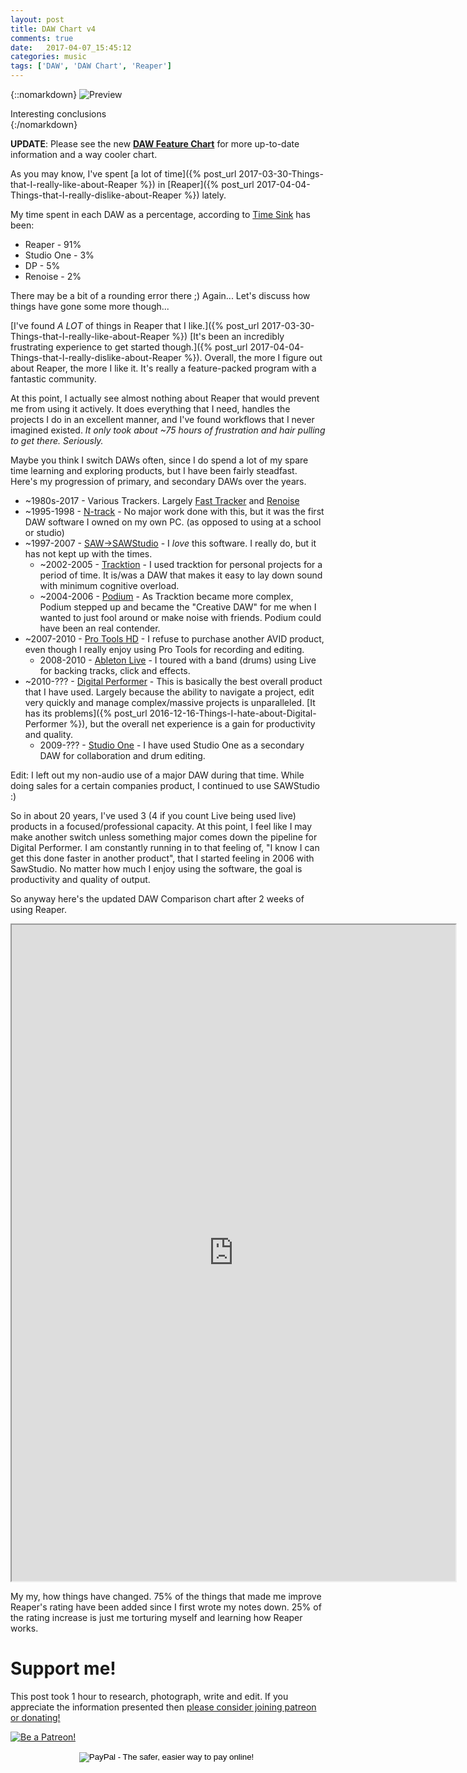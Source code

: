 ```yaml
---
layout: post
title: DAW Chart v4
comments: true
date:   2017-04-07_15:45:12 
categories: music
tags: ['DAW', 'DAW Chart', 'Reaper']
---
```


{::nomarkdown}
  <img src="/assets/Random/DawChart4.png" alt="Preview">
  <div class="image-caption">Interesting conclusions</div>
{:/nomarkdown}

**UPDATE**: Please see the new [**DAW Feature Chart**](/DAW-Chart.html) for more up-to-date information and a way cooler chart.

As you may know, I've spent [a lot of time]({% post_url 2017-03-30-Things-that-I-really-like-about-Reaper %}) in [Reaper]({% post_url 2017-04-04-Things-that-I-really-dislike-about-Reaper %}) lately.

My time spent in each DAW as a percentage, according to [Time Sink](https://manytricks.com/timesink/) has been:

* Reaper - 91%
* Studio One - 3%
* DP - 5%
* Renoise - 2% 
 
There may be a bit of a rounding error there ;) Again... Let's discuss how things have gone some more though...

<!--more-->

[I've found _A LOT_ of things in Reaper that I like.]({% post_url 2017-03-30-Things-that-I-really-like-about-Reaper %}) [It's been an incredibly frustrating experience to get started though.]({% post_url 2017-04-04-Things-that-I-really-dislike-about-Reaper %}). Overall, the more I figure out about Reaper, the more I like it. It's really a feature-packed program with a fantastic community.

At this point, I actually see almost nothing about Reaper that would prevent me from using it actively. It does everything that I need, handles the projects I do in an excellent manner, and I've found workflows that I never imagined existed. _It only took about ~75 hours of frustration and hair pulling to get there. Seriously._

Maybe you think I switch DAWs often, since I do spend a lot of my spare time learning and exploring products, but I have been fairly steadfast. Here's my progression of primary, and secondary DAWs over the years.


* ~1980s-2017 - Various Trackers. Largely [Fast Tracker](https://en.wikipedia.org/wiki/FastTracker_2) and [Renoise](http://www.renoise.com)
* ~1995-1998 - [N-track](http://en.ntrack.com/index.php) - No major work done with this, but it was the first DAW software I owned on my own PC. (as opposed to using at a school or studio)
* ~1997-2007 - [SAW->SAWStudio](http://sawstudio.com) - I _love_ this software. I really do, but it has not kept up with the times.
    * ~2002-2005 - [Tracktion](https://www.tracktion.com) - I used tracktion for personal projects for a period of time. It is/was a DAW that makes it easy to lay down sound with minimum cognitive overload.
    * ~2004-2006 - [Podium](https://zynewave.com) - As Tracktion became more complex, Podium stepped up and became the "Creative DAW" for me when I wanted to just fool around or make noise with friends. Podium could have been an real contender.
* ~2007-2010 - [Pro Tools HD](http://www.avid.com/pro-tools) - I refuse to purchase another AVID product, even though I really enjoy using Pro Tools for recording and editing.
    * 2008-2010 - [Ableton Live](https://www.ableton.com) - I toured with a band (drums) using Live for backing tracks, click and effects.
* ~2010-??? - [Digital Performer](http://motu.com/products/software/dp) - This is basically the best overall product that I have used. Largely because the ability to navigate a project, edit very quickly and manage complex/massive projects is unparalleled. [It has its problems]({% post_url 2016-12-16-Things-I-hate-about-Digital-Performer %}), but the overall net experience is a gain for productivity and quality.
    * 2009-??? - [Studio One](http://www.presonus.com/products/Studio-One) - I have used Studio One as a secondary DAW for collaboration and drum editing.

Edit: I left out my non-audio use of a major DAW during that time. While doing sales for a certain companies product, I continued to use SAWStudio :)

So in about 20 years, I've used 3 (4 if you count Live being used live) products in a focused/professional capacity. At this point, I feel like I may make another switch unless something major comes down the pipeline for Digital Performer. I am constantly running in to that feeling of, "I know I can get this done faster in another product", that I started feeling in 2006 with SawStudio. No matter how much I enjoy using the software, the goal is productivity and quality of output.

So anyway here's the updated DAW Comparison chart after 2 weeks of using Reaper.

<iframe src="https://docs.google.com/spreadsheets/d/1_az7TB5hyoH4kHyNkuwNGW_m5i4ms8VGviNlZg54fVE/pubhtml?widget=true&amp;headers=false" height="1050" width="710"></iframe>


My my, how things have changed. 75% of the things that made me improve Reaper's rating  have been added since I first wrote my notes down. 25% of the rating increase is just me torturing myself and learning how Reaper works.

# Support me!

This post took 1 hour to research, photograph, write and edit. If you appreciate the information presented then <a href="/DonateNow/">please consider joining patreon or donating!</a>

<a href="https://www.patreon.com/bePatron?u=7465992"> <img class="patreon-button" src="/assets/Patreon.png" alt="Be a Patreon!"></a>

<form style="text-align: center;" action="https://www.paypal.com/cgi-bin/webscr" method="post" target="_top">
<input type="hidden" name="cmd" value="_s-xclick">
<input type="hidden" name="hosted_button_id" value="BR247JAZBTUJJ">
<input type="image" src="https://www.paypalobjects.com/en_US/i/btn/btn_donateCC_LG.gif" border="0" name="submit" alt="PayPal - The safer, easier way to pay online!">
<img alt="" border="0" src="https://www.paypalobjects.com/en_US/i/scr/pixel.gif" width="1" height="1">
</form>

